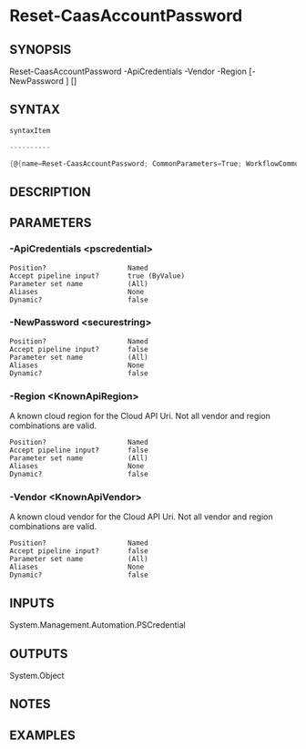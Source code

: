 ﻿Reset-CaasAccountPassword
===================

## SYNOPSIS

Reset-CaasAccountPassword -ApiCredentials <pscredential> -Vendor <KnownApiVendor> -Region <KnownApiRegion> [-NewPassword <securestring>] [<CommonParameters>]


## SYNTAX
```powershell
syntaxItem                                                                                                           

----------                                                                                                           

{@{name=Reset-CaasAccountPassword; CommonParameters=True; WorkflowCommonParameters=False; parameter=System.Object[]}}
```

## DESCRIPTION


## PARAMETERS
### -ApiCredentials &lt;pscredential&gt;

```
Position?                    Named
Accept pipeline input?       true (ByValue)
Parameter set name           (All)
Aliases                      None
Dynamic?                     false
```
 
### -NewPassword &lt;securestring&gt;

```
Position?                    Named
Accept pipeline input?       false
Parameter set name           (All)
Aliases                      None
Dynamic?                     false
```
 
### -Region &lt;KnownApiRegion&gt;
A known cloud region for the Cloud API Uri. Not all vendor and region combinations are valid.
```
Position?                    Named
Accept pipeline input?       false
Parameter set name           (All)
Aliases                      None
Dynamic?                     false
```
 
### -Vendor &lt;KnownApiVendor&gt;
A known cloud vendor for the Cloud API Uri. Not all vendor and region combinations are valid.
```
Position?                    Named
Accept pipeline input?       false
Parameter set name           (All)
Aliases                      None
Dynamic?                     false
```

## INPUTS
System.Management.Automation.PSCredential


## OUTPUTS
System.Object

## NOTES


## EXAMPLES

